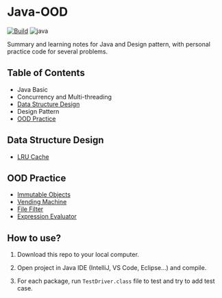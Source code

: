 # Java-OOD

[![Build](https://github.com/zdong1995/Java-OOD/actions/workflows/maven.yml/badge.svg)](https://github.com/zdong1995/Java-OOD/actions/workflows/maven.yml) ![java](https://img.shields.io/badge/Language-Java-orange?logo=java)

Summary and learning notes for Java and Design pattern, with personal practice code for several problems.

## Table of Contents

- Java Basic
- Concurrency and Multi-threading
- [Data Structure Design](https://github.com/zdong1995/Java-OOD#data-structure-design)
- Design Pattern
- [OOD Practice](https://github.com/zdong1995/Java-OOD#ood-practice)

## Data Structure Design
- [LRU Cache](./src/main/java/implementation/lrucache)

## OOD Practice
- [Immutable Objects](./src/main/java/practice/immutable)
- [Vending Machine](./src/main/java/practice/vendingmachine)
- [File Filter](./src/main/java/practice/filefilter)
- [Expression Evaluator](./src/main/java/practice/expressionevaluator)

## How to use?

1. Download this repo to your local computer.

2. Open project in Java IDE (IntelliJ, VS Code, Eclipse...) and compile.

3. For each package, run `TestDriver.class` file to test and try to add test case.